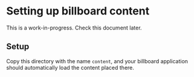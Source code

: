 # Setting up billboard content

This is a work-in-progress. Check this document later.

## Setup

Copy this directory with the name `content`, and your billboard application should automatically load the content placed there.
